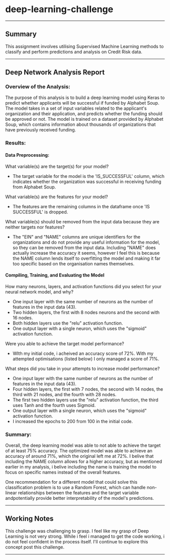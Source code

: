 # deep-learning-challenge

---

## Summary

This assignment involves utilising Supervised Machine Learning methods to classify and perform predictions and analysis on Credit Risk data.

---

## Deep Network Analysis Report

### Overview of the Analysis:
The purpose of this analysis is to build a deep learning model using Keras to predict whether applicants will be successful if funded by Alphabet Soup. The model takes in a set of input variables related to the applicant's organization and their application, and predicts whether the funding should be approved or not. The model is trained on a dataset provided by Alphabet Soup, which contains information about thousands of organizations that have previously received funding.


### Results:
#### Data Preprocessing:

What variable(s) are the target(s) for your model?
* The target variable for the model is the 'IS_SUCCESSFUL' column, which indicates whether the organization was successful in receiving funding from Alphabet Soup.

What variable(s) are the features for your model?
* The features are the remaining columns in the dataframe once 'IS SUCCESSFUL' is dropped. 

What variable(s) should be removed from the input data because they are neither targets nor features?
* The "EIN" and "NAME" columns are unique identifiers for the organizations and do not provide any useful information for the model, so they can be removed from the input data. Including "NAME" does actually increase the accuracy it seems, however I feel this is because the NAME column lends itself to overfitting the model and making it far too specific based on the organisation names themselves. 

#### Compiling, Training, and Evaluating the Model

How many neurons, layers, and activation functions did you select for your neural network model, and why?
* One input layer with the same number of neurons as the number of features in the input data (43).
* Two hidden layers, the first with 8 nodes neurons and the second with 16 nodes.
* Both hidden layers use the "relu" activation function.
* One output layer with a single neuron, which uses the "sigmoid" activation function.

Were you able to achieve the target model performance?
* WIth my initial code, i acheived an accuracy score of 72%. With my attempted optimisations (listed below) I only managed a score of 71%.

What steps did you take in your attempts to increase model performance?
* One input layer with the same number of neurons as the number of features in the input data (43).
* Four hidden layers, the first with 7 nodes, the second with 14 nodes, the third with 21 nodes, and the fourth with 28 nodes.
* The first two hidden layers use the "relu" activation function, the third uses Tanh and the fourth uses Sigmoid.
* One output layer with a single neuron, which uses the "sigmoid" activation function.
* I increased the epochs to 200 from 100 in the initial code. 

### Summary:
Overall, the deep learning model was able to not able to achieve the target of at least 75% accuracy. The optimized model was able to achieve an accuracy of around 71%, which the original left me at 72%. I belive that including the NAME column allows for a higher accuracy, but as mentioned earlier in my analysis, i belive including the name is training the model to focus on specific names instead of the overall features. 

One recommendation for a different model that could solve this classification problem is to use a Random Forest, which can handle non-linear relationships between the features and the target variable andpotentially provide better interpretability of the model's predictions.

---

## Working Notes

This challenge was challenging to grasp. I feel like my grasp of Deep Learning is not very strong. While i feel i managed to get the code working, i do not feel confident in the process itself. I'll continue to explore this concept post this challenge. 

---
